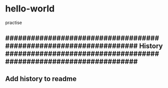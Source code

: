 # hello-world
practise

###################################################################
History
###################################################################
-------------------------------------------------------------------
Add history to readme
-------------------------------------------------------------------
